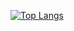 [![Top Langs](https://github-readme-stats.vercel.app/api/top-langs/?username=yuan67-top&layout=compact)](https://github.com/anuraghazra/github-readme-stats)
